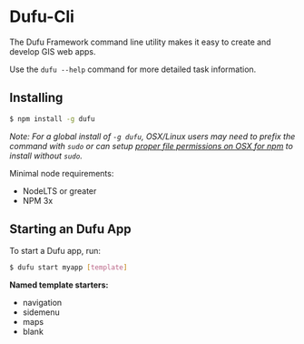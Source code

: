 # Dufu-Cli

The Dufu Framework command line utility makes it easy to create and develop GIS web apps.

Use the `dufu --help` command for more detailed task information.

## Installing

```bash
$ npm install -g dufu
```

*Note: For a global install of `-g dufu`, OSX/Linux users may need to prefix the command with `sudo` or can setup [proper file permissions on OSX for npm](http://www.johnpapa.net/how-to-use-npm-global-without-sudo-on-osx/) to install without `sudo`.*


Minimal node requirements:

- NodeLTS or greater
- NPM 3x

## Starting an Dufu App

To start a Dufu app, run:

```bash
$ dufu start myapp [template]
```

__Named template starters:__

* navigation
* sidemenu
* maps
* blank